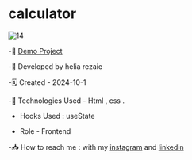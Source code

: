 # calculator
![14](https://github.com/user-attachments/assets/c2cbbd80-5f98-4c84-8a28-32defd7427e4)




-🔗 [Demo Project](https://helia-rz79.github.io/calculator/)

-🙍 Developed by helia rezaie

-🗓️ Created - 2024-10-1

-📱 Technologies Used - Html , css .

- Hooks Used : useState 

- Role - Frontend

-📥 How to reach me : with my [instagram](https://www.instagram.com/helia.web) and [linkedin](https://www.linkedin.com/in/helia-rezaie-web)
